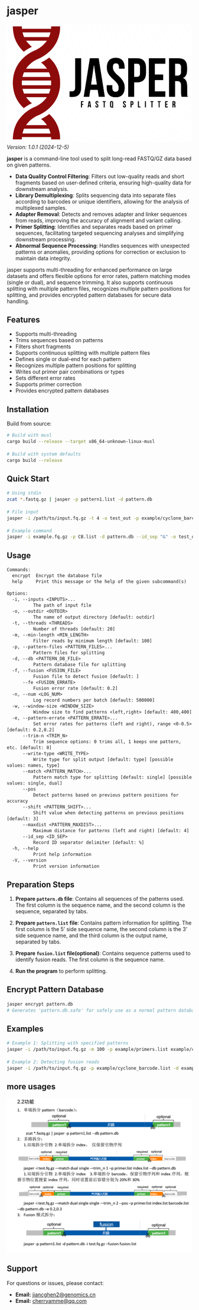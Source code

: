 # jasper
![jasper](assets/jasper_logo2.png)
*Version: 1.0.1 (2024-12-5)*

**jasper** is a command-line tool used to split long-read FASTQ/GZ data based on given patterns.
- **Data Quality Control Filtering**: Filters out low-quality reads and short fragments based on user-defined criteria, ensuring high-quality data for downstream analysis.
- **Library Demultiplexing**: Splits sequencing data into separate files according to barcodes or unique identifiers, allowing for the analysis of multiplexed samples.
- **Adapter Removal**: Detects and removes adapter and linker sequences from reads, improving the accuracy of alignment and variant calling.
- **Primer Splitting**: Identifies and separates reads based on primer sequences, facilitating targeted sequencing analyses and simplifying downstream processing.
- **Abnormal Sequence Processing**: Handles sequences with unexpected patterns or anomalies, providing options for correction or exclusion to maintain data integrity.

jasper supports multi-threading for enhanced performance on large datasets and offers flexible options for error rates, pattern matching modes (single or dual), and sequence trimming. It also supports continuous splitting with multiple pattern files, recognizes multiple pattern positions for splitting, and provides encrypted pattern databases for secure data handling.

## Features

- Supports multi-threading
- Trims sequences based on patterns
- Filters short fragments
- Supports continuous splitting with multiple pattern files
- Defines single or dual-end for each pattern
- Recognizes multiple pattern positions for splitting
- Writes out primer pair combinations or types
- Sets different error rates
- Supports primer correction
- Provides encrypted pattern databases

## Installation

Build from source:

```sh
# Build with musl
cargo build --release --target x86_64-unknown-linux-musl

# Build with system defaults
cargo build --release
```

## Quick Start

```sh
# Using stdin
zcat *.fastq.gz | jasper -p pattern1.list -d pattern.db

# File input
jasper -i /path/to/input.fq.gz -t 4 -o test_out -p example/cyclone_barcode.list --db example/pattern.db --id_sep "&"

# Example command
jasper -i example.fq.gz -p CB.list -d pattern.db --id_sep "&" -o test_out
```

## Usage

```
Commands:
  encrypt  Encrypt the database file
  help     Print this message or the help of the given subcommand(s)

Options:
  -i, --inputs <INPUTS>...
          The path of input file
  -o, --outdir <OUTDIR>
          The name of output directory [default: outdir]
  -t, --threads <THREADS>
          Number of threads [default: 20]
  -m, --min-length <MIN_LENGTH>
          Filter reads by minimum length [default: 100]
  -p, --pattern-files <PATTERN_FILES>...
          Pattern files for splitting
  -d, --db <PATTERN_DB_FILE>
          Pattern database file for splitting
  -f, --fusion <FUSION_FILE>
          Fusion file to detect fusion [default: ]
      --fe <FUSION_ERRATE>
          Fusion error rate [default: 0.2]
  -n, --num <LOG_NUM>
          Log record numbers per batch [default: 500000]
  -w, --window-size <WINDOW_SIZE>
          Window size to find patterns <left,right> [default: 400,400]
  -e, --pattern-errate <PATTERN_ERRATE>...
          Set error rates for patterns (left and right), range <0-0.5> [default: 0.2,0.2]
      --trim-n <TRIM_N>
          Trim sequence options: 0 trims all, 1 keeps one pattern, etc. [default: 0]
      --write-type <WRITE_TYPE>
          Write type for split output [default: type] [possible values: names, type]
      --match <PATTERN_MATCH>...
          Pattern match type for splitting [default: single] [possible values: single, dual]
      --pos
          Detect patterns based on previous pattern positions for accuracy
      --shift <PATTERN_SHIFT>...
          Shift value when detecting patterns on previous positions [default: 3]
      --maxdist <PATTERN_MAXDIST>...
          Maximum distance for patterns (left and right) [default: 4]
      --id_sep <ID_SEP>
          Record ID separator delimiter [default: %]
  -h, --help
          Print help information
  -V, --version
          Print version information
```

## Preparation Steps

1. **Prepare `pattern.db` file**: Contains all sequences of the patterns used. The first column is the sequence name, and the second column is the sequence, separated by tabs.

2. **Prepare `pattern.list` file**: Contains pattern information for splitting. The first column is the 5’ side sequence name, the second column is the 3’ side sequence name, and the third column is the output name, separated by tabs.

3. **Prepare `fusion.list` file(optional)**: Contains sequence patterns used to identify fusion reads. The first column is the sequence name.

4. **Run the program** to perform splitting.

## Encrypt Pattern Database

```sh
jasper encrypt pattern.db
# Generates 'pattern.db.safe' for safely use as a normal pattern database
```

## Examples

```sh
# Example 1: Splitting with specified patterns
jasper -i /path/to/input.fq.gz -m 100 -p example/primers.list example/cyclone_barcode.list  --match dual single -d example/pattern.db

# Example 2: Detecting fusion reads
jasper -i /path/to/input.fq.gz -p example/cyclone_barcode.list -d example/pattern.db -f example/fusion.list
```

## more usages
![more_usages](assets/多种拆分模式.png)


## Support

For questions or issues, please contact:

- **Email:** jiancghen2@genomics.cn
- **Email:** cherryamme@qq.com
```
